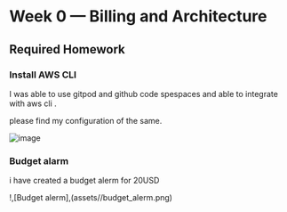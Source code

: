 # Week 0 — Billing and Architecture

  ## Required Homework 
  
  ### Install AWS CLI 
  
  I was able to use gitpod and github code spespaces and able to integrate with aws cli .
  
  please find my configuration of the same.
 
 ![image](https://user-images.githubusercontent.com/1630074/219873414-fd73290e-d323-44a8-b984-62d75a8e4226.png)

### Budget alarm 

i have created a budget alerm for 20USD 

!,[Budget alerm],(assets//budget_alerm.png)
  
